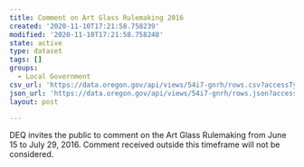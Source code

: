 ```yaml
---
title: Comment on Art Glass Rulemaking 2016
created: '2020-11-10T17:21:58.758239'
modified: '2020-11-10T17:21:58.758248'
state: active
type: dataset
tags: []
groups:
  - Local Government
csv_url: 'https://data.oregon.gov/api/views/54i7-gnrh/rows.csv?accessType=DOWNLOAD'
json_url: 'https://data.oregon.gov/api/views/54i7-gnrh/rows.json?accessType=DOWNLOAD'
layout: post

---
```

DEQ invites the public to comment on the Art Glass Rulemaking from June 15 to July 29, 2016. Comment received outside this timeframe will not be considered.
